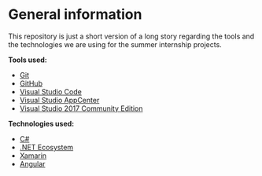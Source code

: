 # General information
This repository is just a short version of a long story regarding the tools and the technologies we are using for the summer internship projects.

**Tools used:**

* [Git](https://guides.github.com/)
* [GitHub](https://guides.github.com/)
* [Visual Studio Code](https://code.visualstudio.com/)
* [Visual Studio AppCenter](https://docs.microsoft.com/en-us/appcenter/)
* [Visual Studio 2017 Community Edition](https://docs.microsoft.com/en-us/visualstudio/releasenotes/vs2017-relnotes) 

**Technologies used:**

* [C#](https://docs.microsoft.com/en-us/dotnet/csharp/quick-starts/)
* [.NET Ecosystem](https://stackify.com/net-ecosystem-demystified/) 
* [Xamarin](https://docs.microsoft.com/en-us/xamarin/cross-platform/)
* [Angular](https://angular.io/)
